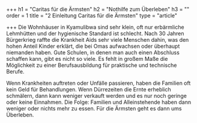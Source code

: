 +++
h1 = "Caritas für die Ärmsten"
h2 = "Nothilfe zum Überleben"
h3 = ""
order = 1
title = "2 Einleitung Caritas für die Ärmsten"
type = "article"

+++
Die Wohnhäuser in Kyamulibwa sind sehr klein, oft nur erbärmliche Lehmhütten und der hygienische Standard ist schlecht. Nach 30 Jahren Bürgerkrieg raffte die Krankheit Aids sehr viele Menschen dahin, was den hohen Anteil Kinder erklärt, die bei Omas aufwachsen oder überhaupt niemanden haben. Gute Schulen, in denen man auch einen Abschluss schaffen kann, gibt es nicht so viele. Es fehlt in großem Maße die Möglichkeit zu einer Berufsausbildung für praktische und technische Berufe.

Wenn Krankheiten auftreten oder Unfälle passieren, haben die Familien oft kein Geld für Behandlungen. Wenn Dürrezeiten die Ernte erheblich schmälern, dann kann weniger verkauft werden und es nur noch geringe oder keine Einnahmen. Die Folge: Familien und Alleinstehende haben dann weniger oder nichts mehr zu essen. Für die Ärmsten geht es dann ums Überleben.